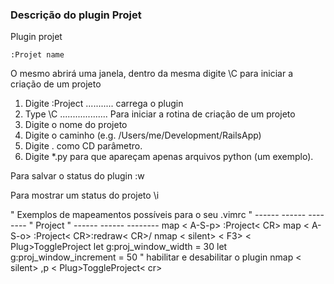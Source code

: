 ### Descrição do plugin Projet

 Plugin projet

    :Projet name

O mesmo abrirá uma janela, dentro da mesma digite \C para iniciar a criação de um projeto

   1. Digite :Project ........... carrega o plugin
   2. Type \C ................... Para iniciar a rotina de criação de um projeto
   3. Digite o nome do projeto
   4. Digite o caminho (e.g. /Users/me/Development/RailsApp)
   5. Digite . como CD parâmetro.
   6. Digite *.py para que apareçam apenas arquivos python (um exemplo).

   Para salvar o status do plugin :w

   Para mostrar um status do projeto \i

  " Exemplos de mapeamentos possíveis para o seu .vimrc
  "  ------ ------ --------
  " Project
  "  ------ ------ --------
  map < A-S-p> :Project< CR>
  map < A-S-o> :Project< CR>:redraw< CR>/
  nmap < silent> < F3> < Plug>ToggleProject
  let g:proj_window_width = 30
  let g:proj_window_increment = 50
  " habilitar e desabilitar o plugin
  nmap < silent> ,p < Plug>ToggleProject< cr>

